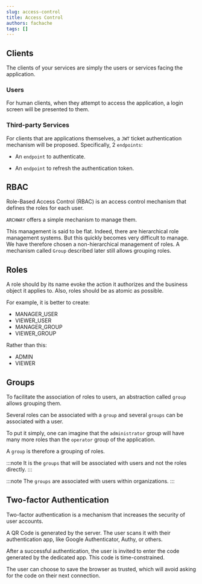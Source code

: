 ```yaml
---
slug: access-control
title: Access Control
authors: fachache
tags: []
---
```


## Clients

The clients of your services are simply the users or services facing the application.


### Users

For human clients, when they attempt to access the application, a login screen will be presented to them.

### Third-party Services

For clients that are applications themselves, a `JWT` ticket authentication mechanism will be proposed. Specifically, 2 `endpoints`:

 - An `endpoint` to authenticate.

 - An `endpoint` to refresh the authentication token.

## RBAC

Role-Based Access Control (RBAC) is an access control mechanism that defines the roles for each user.

`ARCHWAY` offers a simple mechanism to manage them.

This management is said to be flat. Indeed, there are hierarchical role management systems. But this quickly becomes very difficult to manage. We have therefore chosen a non-hierarchical management of roles. A mechanism called `Group` described later still allows grouping roles.

## Roles

A role should by its name evoke the action it authorizes and the business object it applies to.
Also, roles should be as atomic as possible.

For example, it is better to create:

 - MANAGER_USER
 - VIEWER_USER
 - MANAGER_GROUP
 - VIEWER_GROUP

Rather than this:

 - ADMIN
 - VIEWER
 
## Groups

To facilitate the association of roles to users, an abstraction called `group` allows grouping them.

Several roles can be associated with a `group` and several `groups` can be associated with a user.

To put it simply, one can imagine that the `administrator` group will have many more roles than the `operator` group of the application.

A `group` is therefore a grouping of roles.

:::note
It is the `groups` that will be associated with users and not the roles directly.
:::

:::note
The `groups` are associated with users within organizations.
:::

## Two-factor Authentication

Two-factor authentication is a mechanism that increases the security of user accounts.

A QR Code is generated by the server. The user scans it with their authentication app, like Google Authenticator, Authy, or others.

After a successful authentication, the user is invited to enter the code generated by the dedicated app. This code is time-constrained.

The user can choose to save the browser as trusted, which will avoid asking for the code on their next connection.
